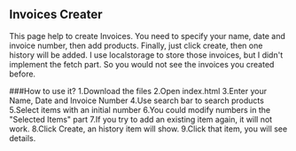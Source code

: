 ## Invoices Creater
  This page help to create Invoices. You need to specify your name, date and invoice number, then add products. Finally, just click create, then one history will be added. I use localstorage to store those invoices, but I didn't implement the fetch part. So you would not see the invoices you created before.

  ###How to use it?
  1.Download the files
  2.Open index.html
  3.Enter your Name, Date and Invoice Number
  4.Use search bar to search products
  5.Select items with an initial number
  6.You could modify numbers in the "Selected Items" part
  7.If you try to add an existing item again, it will not work.
  8.Click Create, an history item will show.
  9.Click that item, you will see details.